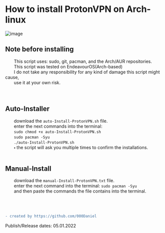 # How to install ProtonVPN on Arch-linux
![image](https://user-images.githubusercontent.com/90350173/148281755-d6406a9a-15a2-4abf-a9b8-f943c899fcf3.png)
## Note before installing
    This script uses: sudo, git, pacman, and the Arch/AUR repositories.<br />
    This script was tested on EndeavourOS(Arch-based)<br />
    I do not take any responsibility for any kind of damage this script might cause,<br />
    use it at your own risk.<br />
<br />
<br />
## Auto-Installer
    download the `auto-Install-ProtonVPN.sh` file.<br />
    enter the next commands into the terminal: <br />
    `sudo chmod +x auto-Install-ProtonVPN.sh`<br />
    `sudo pacman -Syu`<br />
    `./auto-Install-ProtonVPN.sh`<br />
    🞄 the script will ask you multiple times to confirm the installations.<br />
<br />
## Manual-Install
    download the `manual-Install-ProtonVPN.txt` file.<br />
    enter the next command into the terminal: `sudo pacman -Syu`<br />
    and then paste the commands the file contains into the terminal.<br />
<br />
<br />
<br />
```diff
- created by https://github.com/000Daniel
```
Publish/Release dates: 05.01.2022
